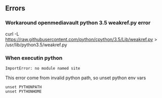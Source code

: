 Errors
------

### Workaround openmediavault python 3.5 weakref.py error   
curl -L https://raw.githubusercontent.com/python/cpython/3.5/Lib/weakref.py > /usr/lib/python3.5/weakref.py


### When executin python   
```
ImportError: no module named site
```

This error come from invalid python path, so unset python env vars
```
unset PYTHONPATH
unset PYTHONHOME
```
